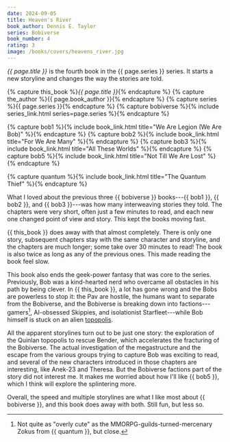 ```yaml
---
date: 2024-09-05
title: Heaven's River
book_author: Dennis E. Taylor
series: Bobiverse
book_number: 4
rating: 3
image: /books/covers/heavens_river.jpg
---
```


<cite class="book-title">{{ page.title }}</cite> is the fourth book in the
<span class="book-series">{{ page.series }}</span> series. It starts a new
storyline and changes the way the stories are told.

{% capture this_book %}<cite class="book-title">{{ page.title }}</cite>{% endcapture %}
{% capture the_author %}<span class="author-name">{{ page.book_author }}</span>{% endcapture %}
{% capture series %}<span class="book-series">{{ page.series }}</span>{% endcapture %}
{% capture bobiverse %}{% include series_link.html series=page.series %}{% endcapture %}

{% capture bob1 %}{% include book_link.html title="We Are Legion (We Are Bob)" %}{% endcapture %}
{% capture bob2 %}{% include book_link.html title="For We Are Many" %}{% endcapture %}
{% capture bob3 %}{% include book_link.html title="All These Worlds" %}{% endcapture %}
{% capture bob5 %}{% include book_link.html title="Not Till We Are Lost" %}{% endcapture %}

{% capture quantum %}{% include book_link.html title="The Quantum Thief" %}{% endcapture %}

What I loved about the previous three {{ bobiverse }} books---{{ bob1 }},
{{ bob2 }}, and {{ bob3 }}---was how many interweaving stories they told. The
chapters were very short, often just a few minutes to read, and each new one
changed point of view and story. This kept the books moving fast.

{{ this_book }} does away with that almost completely. There is only one
story, subsequent chapters stay with the same character and storyline, and the
chapters are much longer; some take over 30 minutes to read! The book is also
twice as long as any of the previous ones. This made reading the book feel
slow.

This book also ends the geek-power fantasy that was core to the series.
Previously, Bob was a kind-hearted nerd who overcame all obstacles in his path
by being clever. In {{ this_book }}, a lot has gone wrong and the Bobs are
powerless to stop it: the Pav are hostile, the humans want to separate from
the Bobiverse, and the Bobiverse is breaking down into
factions---gamers[^game_cringe], AI-obsessed Skippies, and isolationist
Starfleet---while Bob himself is stuck on an alien [topopolis][wiki_top].

[wiki_top]: https://en.wikipedia.org/wiki/Topopolis

[^game_cringe]:
    Not quite as "overly cute" as the MMORPG-guilds-turned-mercenary Zokus
    from {{ quantum }}, but close.

All the apparent storylines turn out to be just one story: the exploration of
the Quinlan topopolis to rescue Bender, which accelerates the fracturing of
the Bobiverse. The actual investigation of the megastructure and the escape
from the various groups trying to capture Bob was exciting to read, and
several of the new characters introduced in those chapters are interesting,
like Anek-23 and Theresa. But the Bobiverse factions part of the story did
not interest me. It makes me worried about how I'll like {{ bob5 }}, which I
think will explore the splintering more.

Overall, the speed and multiple storylines are what I like most about {{
bobiverse }}, and this book does away with both. Still fun, but less so.
